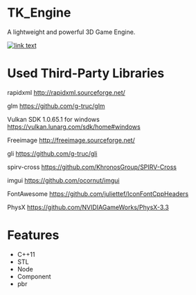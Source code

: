 # TK_Engine
A lightweight and powerful 3D Game Engine.

[![link text](./screenshots/dock.png)](https://raw.githubusercontent.com/tkgamegroup/TK_Engine/master/screenshots/dock.png)

# Used Third-Party Libraries
rapidxml http://rapidxml.sourceforge.net/

glm https://github.com/g-truc/glm

Vulkan SDK 1.0.65.1 for windows https://vulkan.lunarg.com/sdk/home#windows

Freeimage http://freeimage.sourceforge.net/

gli https://github.com/g-truc/gli

spirv-cross https://github.com/KhronosGroup/SPIRV-Cross

imgui https://github.com/ocornut/imgui

FontAwesome https://github.com/juliettef/IconFontCppHeaders

PhysX https://github.com/NVIDIAGameWorks/PhysX-3.3

# Features
* C++11
* STL
* Node
* Component
* pbr
